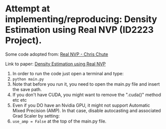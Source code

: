 # Attempt at implementing/reproducing: Density Estimation using Real NVP (ID2223 Project).

Some code adopted from: [Real NVP - Chris Chute](https://github.com/chrischute/real-nvp)

Link to paper: [Density Estimation using Real NVP](https://arxiv.org/abs/1605.08803)

1. In order to run the code just open a terminal and type:
2. ``` python main.py ```
3. Note that before you run it, you need to open the main.py file and insert the save path.
4. If you don't have CUDA, you might want to remove the ".cuda()" method etc etc
5. Even if you DO have an Nvidia GPU, it might not support Automatic Mixed Precision (AMP). In that case, disable autocasting and associated Grad Scaler by setting:
6.  ``` use_amp = False ``` at the top of the main.py file.


